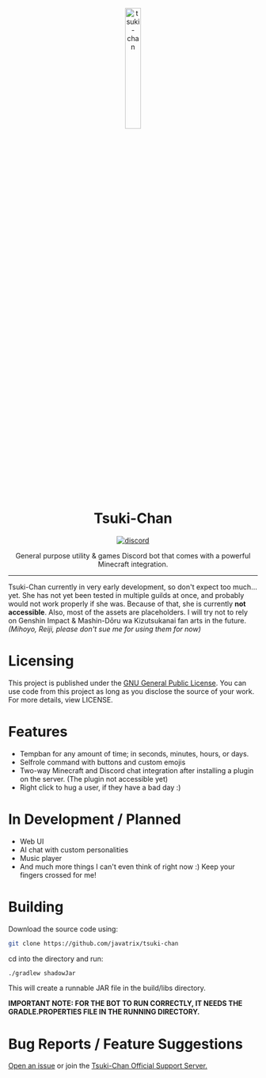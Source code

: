<p align="center">
<img src="https://i.imgur.com/jQiqeyC.png" width="25%" alt="tsuki-chan"/>
</p>

<h1 align="center">Tsuki-Chan</h1>

<p align="center">
  <a href="https://discord.gg/8a6x653veD">
    <img src="https://img.shields.io/badge/Discord-5865F2?style=for-the-badge&logo=discord&logoColor=white" alt="discord"/>
  </a>
</p>

<p align="center">General purpose utility & games Discord bot that comes with a powerful Minecraft integration.</p>

---

Tsuki-Chan currently in very early development, so don't expect too much... yet.
She has not yet been tested in multiple guilds at once, and probably would not work properly if she was. Because of that,
she is currently **not accessible**.
Also, most of the assets are placeholders. I will try not to rely on Genshin Impact & Mashin-Dōru wa Kizutsukanai
fan arts in the future.
*(Mihoyo, Reiji, please don't sue me for using them for now)*

# Licensing
This project is published under the [GNU General Public License](https://github.com/Javatrix/tsuki-chan/blob/main/LICENSE).
You can use code from this project as long as you disclose the source of your work. For more details, view LICENSE.

# Features

- Tempban for any amount of time; in seconds, minutes, hours, or days.
- Selfrole command with buttons and custom emojis
- Two-way Minecraft and Discord chat integration after installing a plugin on the server. (The plugin not accessible yet)
- Right click to hug a user, if they have a bad day :)

# In Development / Planned

- Web UI
- AI chat with custom personalities
- Music player
- And much more things I can't even think of right now :) Keep your fingers crossed for me!

# Building

Download the source code using:

```bash
git clone https://github.com/javatrix/tsuki-chan
```

cd into the directory and run:

```bash
./gradlew shadowJar
```

This will create a runnable JAR file in the build/libs directory.

**IMPORTANT NOTE:
FOR THE BOT TO RUN CORRECTLY, IT NEEDS THE GRADLE.PROPERTIES FILE IN THE RUNNING DIRECTORY.**

# Bug Reports / Feature Suggestions

[Open an issue](https://github.com/Javatrix/tsuki-chan/issues) or join
the [Tsuki-Chan Official Support Server.](https://discord.gg/8a6x653veD)

